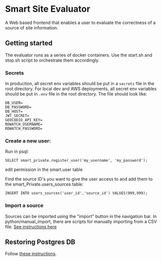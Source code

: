 # Smart Site Evaluator
A Web based frontend that enables a user to evaluate the correctness of a source of site information.

## Getting started
The evaluator runs as a series of docker containers. Use the start.sh and stop.sh script to orchestrate them accordingly.

### Secrets
In production, all secret env variables should be put in a `secrets` file in the root directory.
For local dev and AWS deployments, all secret env variables should be put in `.env` file in the root directory. 
The file should look like:
```
DB_USER=
DB_PASSWORD=
DB_HOST=
JWT_SECRET=
GEOCODIO_API_KEY=
RDWATCH_USERNAME=
RDWATCH_PASSWORD=
```

### Create a new user:

Run in psql:
```
SELECT smart_private.register_user('my_username', 'my_password');
```
edit permission in the smart.user table

Find the source ID's you want to give the user access to and add them to the smart_Private.users_sources table:
```
INSERT INTO users_sources('user_id','source_id') VALUES(999,999);
```
### Import a source
Sources can be imported using the "import" button in the navigation bar. In python/manual_import, there are scripts for manually importing from a CSV file. [See instructions here](python/manual_import/permits/README.md)

## Restoring Postgres DB
Follow [these instructions](postgres/restore.md).
